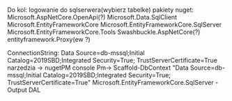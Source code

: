 # 
Do kol:
logowanie do sqlserwera(wybierz tabelke)
pakiety nuget:
Microsoft.AspNetCore.OpenApi(?)
Microsoft.Data.SqlClient
Microsoft.EntityFrameworkCore
Microsoft.EntityFrameworkCore.SqlServer
Microsoft.EntityFrameworkCore.Tools
Swashbuckle.AspNetCore(?)
entityframework.Proxy(ew ?)

ConnectionString: Data Source=db-mssql;Initial Catalog=2019SBD;Integrated Security=True; TrustServerCertificate=True
narzedzia -> nugetPM console
Pm-> Scaffold-DbContext "Data Source=db-mssql;Initial Catalog=2019SBD;Integrated Security=True; TrustServerCertificate=True" Microsoft.EntityFrameworkCore.SqlServer -Output DAL
